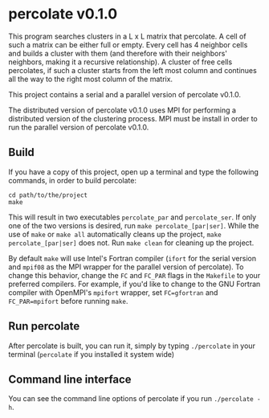 percolate v0.1.0
================

This program searches clusters in a L x L matrix that
percolate. A cell of such a matrix can be either full or
empty. Every cell has 4 neighbor cells and builds a cluster
with them (and therefore with their neighbors' neighbors,
making it a recursive relationship). A cluster of free
cells percolates, if such a cluster starts from the left
most column and continues all the way to the right most
column of the matrix.

This project contains a serial and a parallel version of
percolate v0.1.0.

The distributed version of percolate v0.1.0 uses MPI
for performing a distributed version of the clustering 
process. MPI must be install in order to run the parallel
version of percolate v0.1.0.


Build
-----

If you have a copy of this project, open up a terminal and
type the following commands, in order to build percolate:

```
cd path/to/the/project
make
```

This will result in two executables ```percolate_par``` and
```percolate_ser```. If only one of the two versions is
desired, run ```make percolate_[par|ser]```. While the use
of ```make``` or ```make all``` automatically cleans up the
project, ```make percolate_[par|ser]``` does not. Run
```make clean``` for cleaning up the project.

By default ```make``` will use Intel's Fortran compiler
(```ifort``` for the serial version and ```mpif08``` as the
MPI wrapper for the parallel version of percolate).
To change this behavior, change the ```FC``` and 
```FC_PAR``` flags in the ```Makefile``` to your preferred
compilers. For example, if you'd like to change to the
GNU Fortran compiler with OpenMPI's ```mpifort``` wrapper,
set ```FC=gfortran``` and ```FC_PAR=mpifort``` before 
running ```make```.


Run percolate
-------------

After percolate is built, you can run it, simply by typing
``./percolate`` in your terminal (``percolate`` if
you installed it system wide)


Command line interface
----------------------

You can see the command line options of percolate if you
run ``./percolate -h``.
